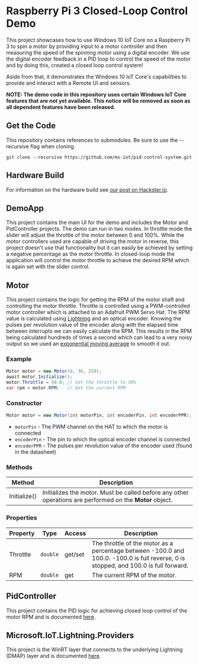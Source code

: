 # Raspberry Pi 3 Closed-Loop Control Demo

This project showcases how to use Windows 10 IoT Core on a Raspberry Pi 3 to spin a motor by providing input to a motor controller and then measuring the speed of the spinning motor using a digital encoder. We use the digital encoder feedback in a PID loop to control the speed of the motor and by doing this, created a closed loop control system!

Aside from that, it demonstrates the Windows 10 IoT Core's capabilities to provide and interact with a Remote UI and sensors.

**NOTE: The demo code in this repository uses certain Windows IoT Core features that are not yet available. This notice will be removed as soon as all dependent features have been released.**

## Get the Code
This repository contains references to submodules. Be sure to use the --recursive flag when cloning.

```git clone --recursive https://github.com/ms-iot/pid-control-system.git```

## Hardware Build
For information on the hardware build see [our post on Hackster.io](https://www.hackster.io/windows-iot/closed-loop-control-remote-sensors-and-remote-ux-on-rpi3-ef3ed0).

## DemoApp
This project contains the main UI for the demo and includes the Motor and PidController projects. The demo can run in two modes. In throttle mode the slider will adjust the throttle of the motor between 0 and 100%. While the motor controllers used are capable of driving the motor in reverse, this project doesn't use that functionality but it can easily be achieved by setting a negative percentage as the motor throttle. In closed-loop mode the application will control the motor throttle to achieve the desired RPM which is again set with the slider control.

## Motor
This project contains the logic for getting the RPM of the motor shaft and controlling the motor throttle. Throttle is controlled using a PWM-controlled motor controller which is attached to an Adafruit PWM Servo Hat. The RPM value is calculated using [Lightning](https://ms-iot.github.io/content/en-US/win10/LightningProviders.htm) and an optical encoder. Knowing the pulses per revolution value of the encoder along with the elapsed time between interrupts we can easily calculate the RPM. This results in the RPM being calculated hundreds of times a second which can lead to a very noisy output so we used an [exponential moving average](https://en.wikipedia.org/wiki/Moving_average#Exponential_moving_average) to smooth it out.

### Example
```cs
Motor motor = new Motor(0, 36, 250);
await motor.Initialize();
motor.Throttle = 50.0; // Set the throttle to 50%
var rpm = motor.RPM;   // Get the current RPM
```

### Constructor
```cs
Motor motor = new Motor(int motorPin, int encoderPin, int encoderPPR);
```

  * ```motorPin``` - The PWM channel on the HAT to which the motor is connected
  * ```encoderPin``` - The pin to which the optical encoder channel is connected
  * ```encoderPPR``` - The pulses per revolution value of the encoder used (found in the datasheet)

### Methods
| Method       | Description                                                                                              |
|--------------|----------------------------------------------------------------------------------------------------------|
| Initialize() | Initializes the motor. Must be called before any other operations are performed on the **Motor** object. |

### Properties
| Property | Type         | Access  | Description                                                                                                                          |
|----------|--------------|---------|--------------------------------------------------------------------------------------------------------------------------------------|
| Throttle | ```double``` | get/set | The throttle of the motor as a percentage between -100.0 and 100.0. -100.0 is full reverse, 0 is stopped, and 100.0 is full forward. |
| RPM      | ```double``` | get     | The current RPM of the motor.                                                                                                        |

## PidController
This project contains the PID logic for achieving closed loop control of the motor RPM and is documented [here](https://github.com/ms-iot/pid-controller).

## Microsoft.IoT.Lightning.Providers
This project is the WinRT layer that connects to the underlying Lightning (DMAP) layer and is documented [here](https://github.com/ms-iot/BusProviders/tree/develop/Microsoft.IoT.Lightning.Providers).